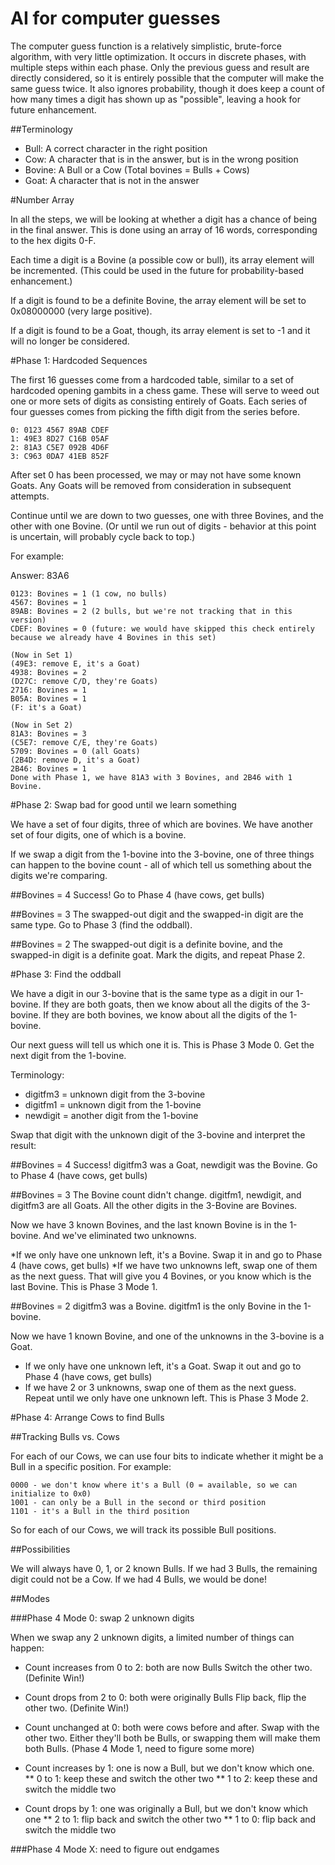 AI for computer guesses
=======================

The computer guess function is a relatively simplistic, brute-force algorithm, with very little optimization. It occurs in discrete phases, with multiple steps within each phase. Only the previous guess and result are directly considered, so it is entirely possible that the computer will make the same guess twice. It also ignores probability, though it does keep a count of how many times a digit has shown up as "possible", leaving a hook for future enhancement.

##Terminology

* Bull: A correct character in the right position
* Cow: A character that is in the answer, but is in the wrong position
* Bovine: A Bull or a Cow (Total bovines = Bulls + Cows)
* Goat: A character that is not in the answer

#Number Array

In all the steps, we will be looking at whether a digit has a chance of being in the final answer. This is done using an array of 16 words, corresponding to the hex digits 0-F.

Each time a digit is a Bovine (a possible cow or bull), its array element will be incremented. (This could be used in the future for probability-based enhancement.)

If a digit is found to be a definite Bovine, the array element will be set to 0x08000000 (very large positive).

If a digit is found to be a Goat, though, its array element is set to -1 and it will no longer be considered.

#Phase 1: Hardcoded Sequences

The first 16 guesses come from a hardcoded table, similar to a set of hardcoded opening gambits in a chess game. These will serve to weed out one or more sets of digits as consisting entirely of Goats. Each series of four guesses comes from picking the fifth digit from the series before.

    0: 0123 4567 89AB CDEF
    1: 49E3 8D27 C16B 05AF
    2: 81A3 C5E7 092B 4D6F
    3: C963 0DA7 41EB 852F

After set 0 has been processed, we may or may not have some known Goats. Any Goats will be removed from consideration in subsequent attempts.

Continue until we are down to two guesses, one with three Bovines, and the other with one Bovine. (Or until we run out of digits - behavior at this point is uncertain, will probably cycle back to top.)

For example:

Answer: 83A6

    0123: Bovines = 1 (1 cow, no bulls)
    4567: Bovines = 1
    89AB: Bovines = 2 (2 bulls, but we're not tracking that in this version)
    CDEF: Bovines = 0 (future: we would have skipped this check entirely because we already have 4 Bovines in this set)

    (Now in Set 1)
    (49E3: remove E, it's a Goat)
    4938: Bovines = 2
    (D27C: remove C/D, they're Goats)
    2716: Bovines = 1
    B05A: Bovines = 1
    (F: it's a Goat)

    (Now in Set 2)
    81A3: Bovines = 3
    (C5E7: remove C/E, they're Goats)
    5709: Bovines = 0 (all Goats)
    (2B4D: remove D, it's a Goat)
    2B46: Bovines = 1
    Done with Phase 1, we have 81A3 with 3 Bovines, and 2B46 with 1 Bovine.

#Phase 2: Swap bad for good until we learn something

We have a set of four digits, three of which are bovines. We have another set of four digits, one of which is a bovine.

If we swap a digit from the 1-bovine into the 3-bovine, one of three things can happen to the bovine count - all of which tell us something about the digits we're comparing.

##Bovines = 4
Success! Go to Phase 4 (have cows, get bulls)

##Bovines = 3
The swapped-out digit and the swapped-in digit are the same type. Go to Phase 3 (find the oddball).

##Bovines = 2
The swapped-out digit is a definite bovine, and the swapped-in digit is a definite goat. Mark the digits, and repeat Phase 2.

#Phase 3: Find the oddball

We have a digit in our 3-bovine that is the same type as a digit in our 1-bovine. If they are both goats, then we know about all the digits of the 3-bovine. If they are both bovines, we know about all the digits of the 1-bovine.

Our next guess will tell us which one it is. This is Phase 3 Mode 0. Get the next digit from the 1-bovine.

Terminology:
* digitfm3 = unknown digit from the 3-bovine
* digitfm1 = unknown digit from the 1-bovine
* newdigit = another digit from the 1-bovine

Swap that digit with the unknown digit of the 3-bovine and interpret the result:

##Bovines = 4
Success! digitfm3 was a Goat, newdigit was the Bovine. Go to Phase 4 (have cows, get bulls)

##Bovines = 3
The Bovine count didn't change. digitfm1, newdigit, and digitfm3 are all Goats. All the other digits in the 3-Bovine are Bovines.

Now we have 3 known Bovines, and the last known Bovine is in the 1-bovine. And we've eliminated two unknowns.

*If we only have one unknown left, it's a Bovine. Swap it in and go to Phase 4 (have cows, get bulls)
*If we have two unknowns left, swap one of them as the next guess. That will give you 4 Bovines, or you know which is the last Bovine. This is Phase 3 Mode 1.

##Bovines = 2
digitfm3 was a Bovine. digitfm1 is the only Bovine in the 1-bovine.

Now we have 1 known Bovine, and one of the unknowns in the 3-bovine is a Goat.

* If we only have one unknown left, it's a Goat. Swap it out and go to Phase 4 (have cows, get bulls)
* If we have 2 or 3 unknowns, swap one of them as the next guess. Repeat until we only have one unknown left. This is Phase 3 Mode 2.

#Phase 4: Arrange Cows to find Bulls

##Tracking Bulls vs. Cows

For each of our Cows, we can use four bits to indicate whether it might be a Bull in a specific position. For example:

    0000 - we don't know where it's a Bull (0 = available, so we can initialize to 0x0)
    1001 - can only be a Bull in the second or third position
    1101 - it's a Bull in the third position

So for each of our Cows, we will track its possible Bull positions.

##Possibilities

We will always have 0, 1, or 2 known Bulls. If we had 3 Bulls, the remaining digit could not be a Cow. If we had 4 Bulls, we would be done!

##Modes

###Phase 4 Mode 0: swap 2 unknown digits

When we swap any 2 unknown digits, a limited number of things can happen:

* Count increases from 0 to 2: both are now Bulls
Switch the other two. (Definite Win!)

* Count drops from 2 to 0: both were originally Bulls
Flip back, flip the other two. (Definite Win!)

* Count unchanged at 0: both were cows before and after.
Swap with the other two. Either they'll both be Bulls, or swapping them will make them both Bulls. (Phase 4 Mode 1, need to figure some more)

* Count increases by 1: one is now a Bull, but we don't know which one. 
** 0 to 1: keep these and switch the other two
** 1 to 2: keep these and switch the middle two

* Count drops by 1: one was originally a Bull, but we don't know which one
** 2 to 1: flip back and switch the other two
** 1 to 0: flip back and switch the middle two

###Phase 4 Mode X: need to figure out endgames
